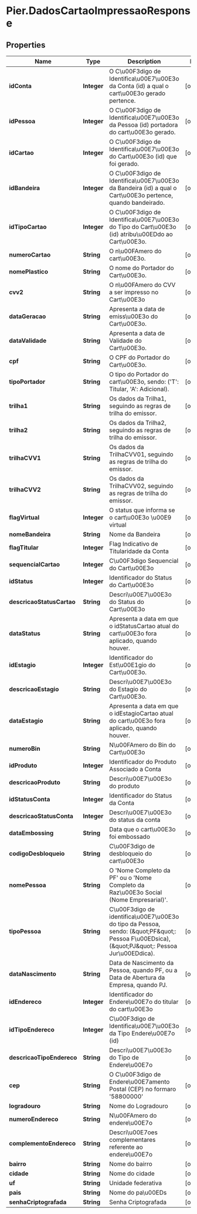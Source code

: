 # Pier.DadosCartaoImpressaoResponse

## Properties
Name | Type | Description | Notes
------------ | ------------- | ------------- | -------------
**idConta** | **Integer** | O C\u00F3digo de Identifica\u00E7\u00E3o da Conta (id) a qual o cart\u00E3o gerado pertence. | [optional] 
**idPessoa** | **Integer** | O C\u00F3digo de Identifica\u00E7\u00E3o da Pessoa (id) portadora do cart\u00E3o gerado. | [optional] 
**idCartao** | **Integer** | O C\u00F3digo de Identifica\u00E7\u00E3o do Cart\u00E3o (id) que foi gerado. | [optional] 
**idBandeira** | **Integer** | O C\u00F3digo de Identifica\u00E7\u00E3o da Bandeira (id) a qual o Cart\u00E3o pertence, quando bandeirado. | [optional] 
**idTipoCartao** | **Integer** | O C\u00F3digo de Identifica\u00E7\u00E3o do Tipo do Cart\u00E3o (id) atribu\u00EDdo ao Cart\u00E3o. | [optional] 
**numeroCartao** | **String** | O n\u00FAmero do cart\u00E3o. | [optional] 
**nomePlastico** | **String** | O nome do Portador do Cart\u00E3o. | [optional] 
**cvv2** | **String** | O n\u00FAmero do CVV a ser impresso no Cart\u00E3o | [optional] 
**dataGeracao** | **String** | Apresenta a data de emiss\u00E3o do Cart\u00E3o. | [optional] 
**dataValidade** | **String** | Apresenta a data de Validade do Cart\u00E3o. | [optional] 
**cpf** | **String** | O CPF do Portador do Cart\u00E3o. | [optional] 
**tipoPortador** | **String** | O tipo do Portador do cart\u00E3o, sendo: (&#39;T&#39;: Titular, &#39;A&#39;: Adicional). | [optional] 
**trilha1** | **String** | Os dados da Trilha1, seguindo as regras de trilha do emissor. | [optional] 
**trilha2** | **String** | Os dados da Trilha2, seguindo as regras de trilha do emissor. | [optional] 
**trilhaCVV1** | **String** | Os dados da TrilhaCVV01, seguindo as regras de trilha do emissor. | [optional] 
**trilhaCVV2** | **String** | Os dados da TrilhaCVV02, seguindo as regras de trilha do emissor. | [optional] 
**flagVirtual** | **Integer** | O status que informa se o cart\u00E3o \u00E9 virtual  | [optional] 
**nomeBandeira** | **String** | Nome da Bandeira | [optional] 
**flagTitular** | **Integer** | Flag Indicativo de Titularidade da Conta | [optional] 
**sequencialCartao** | **Integer** | C\u00F3digo Sequencial do Cart\u00E3o | [optional] 
**idStatus** | **Integer** | Identificador do Status do Cart\u00E3o | [optional] 
**descricaoStatusCartao** | **String** | Descri\u00E7\u00E3o do Status do Cart\u00E3o | [optional] 
**dataStatus** | **String** | Apresenta a data em que o idStatusCartao atual do cart\u00E3o fora aplicado, quando houver. | [optional] 
**idEstagio** | **Integer** | Identificador do Est\u00E1gio do Cart\u00E3o. | [optional] 
**descricaoEstagio** | **String** | Descri\u00E7\u00E3o do Estagio do Cart\u00E3o. | [optional] 
**dataEstagio** | **String** | Apresenta a data em que o idEstagioCartao atual do cart\u00E3o fora aplicado, quando houver. | [optional] 
**numeroBin** | **String** | N\u00FAmero do Bin do Cart\u00E3o | [optional] 
**idProduto** | **Integer** | Identificador do Produto Associado a Conta | [optional] 
**descricaoProduto** | **String** | Descri\u00E7\u00E3o do produto | [optional] 
**idStatusConta** | **Integer** | Identificador do Status da Conta | [optional] 
**descricaoStatusConta** | **Integer** | Descri\u00E7\u00E3o do status da conta | [optional] 
**dataEmbossing** | **String** | Data que o cart\u00E3o foi embossado | [optional] 
**codigoDesbloqueio** | **String** | C\u00F3digo de desbloqueio do cart\u00E3o | [optional] 
**nomePessoa** | **String** | O &#39;Nome Completo da PF&#39; ou o &#39;Nome Completo da Raz\u00E3o Social (Nome Empresarial)&#39;. | [optional] 
**tipoPessoa** | **String** | C\u00F3digo de identifica\u00E7\u00E3o do tipo da Pessoa, sendo: (\&quot;PF\&quot;: Pessoa F\u00EDsica), (\&quot;PJ\&quot;: Pessoa Jur\u00EDdica). | [optional] 
**dataNascimento** | **String** | Data de Nascimento da Pessoa, quando PF, ou a Data de Abertura da Empresa, quando PJ. | [optional] 
**idEndereco** | **Integer** | Identificador do Endere\u00E7o do titular do cart\u00E3o | [optional] 
**idTipoEndereco** | **Integer** | C\u00F3digo de Identifica\u00E7\u00E3o da Tipo Endere\u00E7o (id) | [optional] 
**descricaoTipoEndereco** | **String** | Descri\u00E7\u00E3o do Tipo de Endere\u00E7o | [optional] 
**cep** | **String** | O C\u00F3digo de Endere\u00E7amento Postal (CEP) no formaro &#39;58800000&#39; | [optional] 
**logradouro** | **String** | Nome do Logradouro | [optional] 
**numeroEndereco** | **String** | N\u00FAmero do endere\u00E7o | [optional] 
**complementoEndereco** | **String** | Descri\u00E7oes complementares referente ao endere\u00E7o | [optional] 
**bairro** | **String** | Nome do bairro | [optional] 
**cidade** | **String** | Nome do cidade | [optional] 
**uf** | **String** | Unidade federativa | [optional] 
**pais** | **String** | Nome do pa\u00EDs | [optional] 
**senhaCriptografada** | **String** | Senha Criptografada | [optional] 


